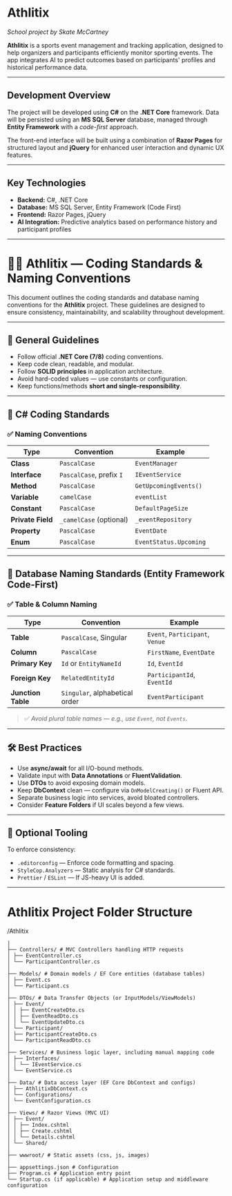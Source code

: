 ﻿# **Athlitix**

*School project by Skate McCartney*

**Athlitix** is a sports event management and tracking application, designed to help organizers and participants efficiently monitor sporting events. The app integrates AI to predict outcomes based on participants' profiles and historical performance data.

---

## **Development Overview**

The project will be developed using **C#** on the **.NET Core** framework. Data will be persisted using an **MS SQL Server** database, managed through **Entity Framework** with a *code-first* approach.

The front-end interface will be built using a combination of **Razor Pages** for structured layout and **jQuery** for enhanced user interaction and dynamic UX features.

---

## **Key Technologies**

* **Backend:** C#, .NET Core
* **Database:** MS SQL Server, Entity Framework (Code First)
* **Frontend:** Razor Pages, jQuery
* **AI Integration:** Predictive analytics based on performance history and participant profiles

---

# 🧑‍💻 Athlitix — Coding Standards & Naming Conventions

This document outlines the coding standards and database naming conventions for the **Athlitix** project. These guidelines are designed to ensure consistency, maintainability, and scalability throughout development.

---

## 📌 General Guidelines

* Follow official **.NET Core (7/8)** coding conventions.
* Keep code clean, readable, and modular.
* Follow **SOLID principles** in application architecture.
* Avoid hard-coded values — use constants or configuration.
* Keep functions/methods **short and single-responsibility**.

---

## 🧱 C# Coding Standards

### ✅ Naming Conventions

| Type              | Convention               | Example                |
| ----------------- | ------------------------ | ---------------------- |
| **Class**         | `PascalCase`             | `EventManager`         |
| **Interface**     | `PascalCase`, prefix `I` | `IEventService`        |
| **Method**        | `PascalCase`             | `GetUpcomingEvents()`  |
| **Variable**      | `camelCase`              | `eventList`            |
| **Constant**      | `PascalCase`             | `DefaultPageSize`      |
| **Private Field** | `_camelCase` (optional)  | `_eventRepository`     |
| **Property**      | `PascalCase`             | `EventDate`            |
| **Enum**          | `PascalCase`             | `EventStatus.Upcoming` |

---

## 🧾 Database Naming Standards (Entity Framework Code-First)

### ✅ Table & Column Naming

| Type               | Convention                     | Example                         |
| ------------------ | ------------------------------ | ------------------------------- |
| **Table**          | `PascalCase`, Singular         | `Event`, `Participant`, `Venue` |
| **Column**         | `PascalCase`                   | `FirstName`, `EventDate`        |
| **Primary Key**    | `Id` or `EntityNameId`         | `Id`, `EventId`                 |
| **Foreign Key**    | `RelatedEntityId`              | `ParticipantId`, `EventId`      |
| **Junction Table** | `Singular`, alphabetical order | `EventParticipant`              |

> ✅ *Avoid plural table names — e.g., use `Event`, not `Events`.*

---

## 🛠️ Best Practices

* Use **async/await** for all I/O-bound methods.
* Validate input with **Data Annotations** or **FluentValidation**.
* Use **DTOs** to avoid exposing domain models.
* Keep **DbContext** clean — configure via `OnModelCreating()` or Fluent API.
* Separate business logic into services, avoid bloated controllers.
* Consider **Feature Folders** if UI scales beyond a few views.

---

## 🧪 Optional Tooling

To enforce consistency:

* `.editorconfig` — Enforce code formatting and spacing.
* `StyleCop.Analyzers` — Static analysis for C# standards.
* `Prettier` / `ESLint` — If JS-heavy UI is added.

---

# Athlitix Project Folder Structure

/Athlitix
```
│
├── Controllers/ # MVC Controllers handling HTTP requests
│ ├── EventController.cs
│ └── ParticipantController.cs
│
├── Models/ # Domain models / EF Core entities (database tables)
│ ├── Event.cs
│ └── Participant.cs
│
├── DTOs/ # Data Transfer Objects (or InputModels/ViewModels)
│ ├── Event/
│ │ ├── EventCreateDto.cs
│ │ ├── EventReadDto.cs
│ │ └── EventUpdateDto.cs
│ └── Participant/
│ ├── ParticipantCreateDto.cs
│ └── ParticipantReadDto.cs
│
├── Services/ # Business logic layer, including manual mapping code
│ ├── Interfaces/
│ │ └── IEventService.cs
│ └── EventService.cs
│
├── Data/ # Data access layer (EF Core DbContext and configs)
│ ├── AthlitixDbContext.cs
│ └── Configurations/
│ └── EventConfiguration.cs
│
├── Views/ # Razor Views (MVC UI)
│ ├── Event/
│ │ ├── Index.cshtml
│ │ ├── Create.cshtml
│ │ └── Details.cshtml
│ └── Shared/
│
├── wwwroot/ # Static assets (css, js, images)
│
├── appsettings.json # Configuration
├── Program.cs # Application entry point
└── Startup.cs (if applicable) # Application setup and middleware configuration
```





